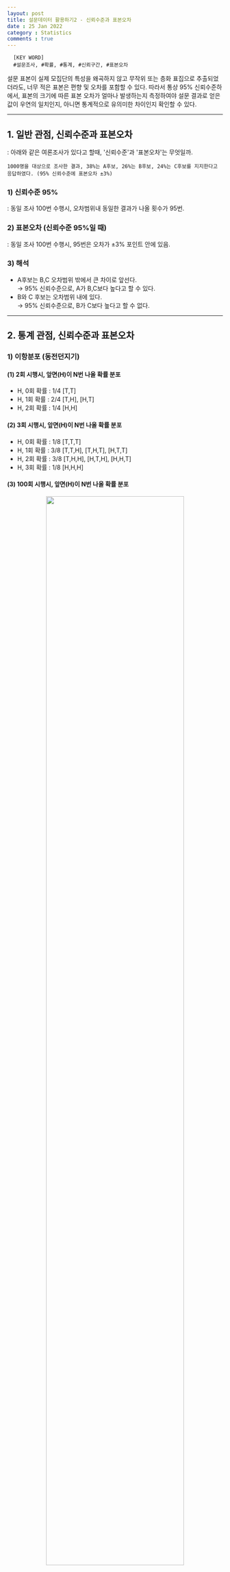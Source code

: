 ```yaml
---
layout: post
title: 설문데이터 활용하기2 - 신뢰수준과 표본오차
date : 25 Jan 2022
category : Statistics
comments : true
---
```


```
  [KEY WORD]
  #설문조사, #확률, #통계, #신뢰구간, #표본오차
```

 설문 표본이 실제 모집단의 특성을 왜곡하지 않고 무작위 또는 층화 표집으로 추출되었더라도, 너무 적은 표본은 편향 및 오차를 포함할 수 있다.
 따라서 통상 95% 신뢰수준하에서, 표본의 크기에 따른 표본 오차가 얼마나 발생하는지 측정하여야 설문 결과로 얻은 값이 우연의 일치인지, 아니면 통계적으로 유의미한 차이인지 확인할 수 있다.

------------------
## 1. 일반 관점, 신뢰수준과 표본오차
: 아래와 같은 여론조사가 있다고 할때, '신뢰수준'과 '표본오차'는 무엇일까.
```
1000명을 대상으로 조사한 결과, 38%는 A후보, 26%는 B후보, 24%는 C후보를 지지한다고 응답하였다. (95% 신뢰수준에 표본오차 ±3%)
```

### 1) 신뢰수준 95%
 : 동일 조사 100번 수행시, 오차범위내 동일한 결과가 나올 횟수가 95번.

### 2) 표본오차 (신뢰수준 95%일 때)
 : 동일 조사 100번 수행시, 95번은 오차가 ±3% 포인트 안에 있음.

### 3) 해석
 - A후보는 B,C 오차범위 밖에서 큰 차이로 앞선다.  
    → 95% 신뢰수준으로, A가 B,C보다 높다고 할 수 있다.
 - B와 C 후보는 오차범위 내에 있다.  
    → 95% 신뢰수준으로, B가 C보다 높다고 할 수 없다.


------------------

## 2. 통계 관점, 신뢰수준과 표본오차
### 1) 이항분포 (동전던지기)
#### (1) 2회 시행시, 앞면(H)이 N번 나올 확률 분포
  - H, 0회 확률 : 1/4 [T,T]
  - H, 1회 확률 : 2/4 [T,H], [H,T]
  - H, 2회 확률 : 1/4 [H,H]

#### (2) 3회 시행시, 앞면(H)이 N번 나올 확률 분포
  - H, 0회 확률 : 1/8 [T,T,T]
  - H, 1회 확률 : 3/8 [T,T,H], [T,H,T], [H,T,T]
  - H, 2회 확률 : 3/8 [T,H,H], [H,T,H], [H,H,T]
  - H, 3회 확률 : 1/8 [H,H,H]

#### (3) 100회 시행시, 앞면(H)이 N번 나올 확률 분포
<center>
<img src = '/assets/statistics/220126_confidence_error/confidence_error_1.png' width = '80%'>  
</center>

 - 100번 던질 때, 앞면이 49~51회 나올 확률 : 23.6% (7.8% + 8% + 7.8%)
 - 100번 던질 때, 앞면이 40~60회 나올 확률 : 95.4%
 무려 95%의 확률이 가운데 20회의 경우에 발생한다...!?!? 정규분포의 형태를 띄어감!
 <center>

 "이항분포의 정규근사"
 시행 횟수가 많을수록 그리고 확률이 1/2에 가까울 수록,
  이항분포는 정규분포에 가까워진다.
</center>

### 2) 정규분포
 : 앞서 동전던지기를 통해, 이항분포가 정규분포를 띄고 있음을 보았다. 따라서 정규분포의 특징을 정리하면 아래와 같다.
 - 평균이 가장 볼록하고, 평균에서 멀어질 수록 높이가 낮아지는 분포
 - 평균($\mu$) & 표준편차($\sigma$)에 따라 모양이 변함
 <center>
 <img src = '/assets/statistics/220126_confidence_error/confidence_error_2.png' width = '80%'>  
 </center>

### 3) "표준"정규분포
 : 위 정규분포는 평균과 표준편차에 따라서, 모두 모양이 제각각이다보니, 특정 확률(ex.95%)를 규정하려면 정규분포마다 서로 다른 표준편차값이 설정될 것이다.
 → 때문에 정규분포에서 평균을 빼고, 표준편차로 나눠 ($Z$ = $(X - \mu)\over\sigma$) 평균이 0이고, 표준편차가 1인 '표준'정규분포로 변환하여 규격화해보자.
 - 평균($\mu$) : 0
 - 표준편차($\sigma$) : 1

 <center>
 <img src = '/assets/statistics/220126_confidence_error/confidence_error_3.png' width = '60%'>  
 </center>



### 4) 신뢰구간(confidence_interval)
: 이렇게 '표준정규분포'를 얻었고, 우리는 대략 2표준편차, 정확히는 $\pm$1.96$\sigma$ 안에 전체 사례의 95%가 포함됨을 앞서 동전사례를 통해 알고 있습니다.
따라서 95% 신뢰구간이라하면 +1.96$\sigma$ ~ +1.96$\sigma$로 표현 하며, 오차범위 & 표본오차라고도 부릅니다.


### 5) 신뢰수준(confidence_level)
: 그렇다면 '신뢰수준'의 의미는 무엇일까.
 - 평균이 0, 표준편차가 1인 (표준)정규분포를 따르는 모집단이 있을 때,
 - 샘플(표본) 50개를 뽑고, 이 샘플의 평균과 표준편차를 계산하면,
 - 각 샘플의 신뢰구간 100개 가운데, 95개(95%)는 샘플의 신뢰구간안에 모집단의 평균(0)이 위치할 것이라는 것.(물론 정확히 95%는 아니겠지만 95%에 수렴)
 - 즉, 신뢰수준 95%는 100번 조사했을 때, 95번은 모집단의 값을 예측할 수 있지만, 5번 정도는 틀릴 수 있다는 뜻이 됩니다.


### 6) 샘플(표본)로 모집단 유추하기
: 앞서 신뢰수준을 이야기할 때, 우리는 모집단의 평균(모평균)이 0이라고 가정했기에, 표본 95개의 신뢰구간안에 모평균이 위치함을 알 수 있었습니다. 그러나 현실 및 여론조사에서 모집단의 평균을 알 수 없습니다. 이럴 때는 어떻게 신뢰수준 95%를 확인 할 수 있을까요.
샘플을 활용하여, 모집단의 평균을 추정할 수 있는지 확인해 봅시다.

#### (a) 모집단
 - 모집단 : [1,2,3]
 - 모평균($\mu$) : 2
 - 모분산($\sigma^2$) : $2\over3$ = ( $(1-2)^2 + (2-2)^2 + (3-2)^2)\over3$ )
 - 모표준편차($\sigma$) : $\sqrt{2\over3}$
#### (b) 표본
: 2개의 샘플을 추출(반복추출 허용)할 때 모든 경우의 수는 아래 테이블과 같음.

|표집|표본 평균|오차(표본평균 - 모평균)|오차 제곱|
|:-:|:-:|:-:|:-:|
|[1,1]| 1 | 1  | 1  |
|[1,2]| 1.5 | 0.5  | 0.25 |
|[1,3]| 2 | 0  | 0 |
|[2,1]| 1.5 | 0.5  | 0.25 |
|[2,2]| 2 | 0 | 0 |
|[2,3]| 2.5 | -0.5  | 0.25 |
|[3,1]| 2 | 0 | 0 |
|[3,2]|2.5 | -0.5  | 0.25 |
|[3,3]| 3 | -1 | 1 |
|평균| 2 | 0 | $1\over3$ |


- 표본 평균의 평균($\bar{X}$) : 2
- 표본 분산($S^2$) : $1\over3$
- 표본 표준편차 -> 표준오차($S$) : $\sqrt{1\over3}$

#### (c) 표본평균과 모집단의 관계
 : 우리는 표본평균으로부터 위와 같은 통계치들을 얻을 때, 아래와 같은 사실을 확인 할 수 있습니다.

- <strong>표본평균의 평균은 모평균과 같다.[$\bar{x} = \mu$] </strong>
- <strong>표본평균의 오차 제곱의 평균 즉 분산은, 모분산을 표본의 크기로 나눈값과 같다.  [$S^2$ = $\sigma^2\over n$] </strong>
- <strong>표본평균의 표준편차(= 표준오차) = [$S$ = $\sqrt{\sigma^2\over n}$] </strong>

<center><strong>"이는 즉, 표본의 평균과 분산을 알면, 모집단의 평균과 분산도 알 수 있다는 이야기!"</strong></center>

#### (d) 모분산을 모른다면?



### Reference
[1] [오차범위(표본오차)란 무엇인가?](https://kuduz.tistory.com/1220)  
[2] [표준오차, 표본오차, 오차한계 개념 구분](https://m.blog.naver.com/PostView.naver?isHttpsRedirect=true&blogId=jieun0441&logNo=220908395420)  
[3] [Standard Normal Distribution, Standard Gaussian Distribution](http://www.ktword.co.kr/test/view/view.php?m_temp1=1995)  
